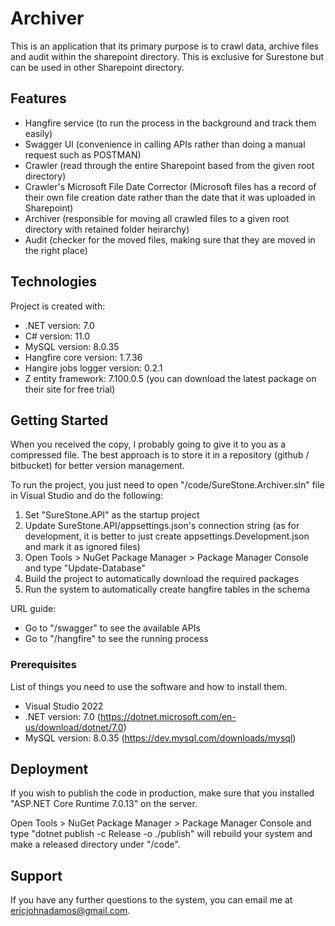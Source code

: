 # Archiver

This is an application that its primary purpose is to crawl data, archive files and audit within the sharepoint directory. This is exclusive for Surestone but can be used in other Sharepoint directory.

## Features

- Hangfire service (to run the process in the background and track them easily)
- Swagger UI (convenience in calling APIs rather than doing a manual request such as POSTMAN)
- Crawler (read through the entire Sharepoint based from the given root directory)
- Crawler's Microsoft File Date Corrector (Microsoft files has a record of their own file creation date rather than the date that it was uploaded in Sharepoint)
- Archiver (responsible for moving all crawled files to a given root directory with retained folder heirarchy)
- Audit (checker for the moved files, making sure that they are moved in the right place)

## Technologies

Project is created with:
- .NET version: 7.0
- C# version: 11.0
- MySQL version: 8.0.35
- Hangfire core version: 1.7.36
- Hangire jobs logger version: 0.2.1
- Z entity framework: 7.100.0.5 (you can download the latest package on their site for free trial)

## Getting Started

When you received the copy, I probably going to give it to you as a compressed file. The best approach is to store it in a repository (github / bitbucket) for better version management.

To run the project, you just need to open "/code/SureStone.Archiver.sln" file in Visual Studio and do the following:

1. Set "SureStone.API" as the startup project
2. Update SureStone.API/appsettings.json's connection string (as for development, it is better to just create appsettings.Development.json and mark it as ignored files)
3. Open Tools > NuGet Package Manager > Package Manager Console and type "Update-Database"
4. Build the project to automatically download the required packages
5. Run the system to automatically create hangfire tables in the schema


URL guide:
- Go to "/swagger" to see the available APIs
- Go to "/hangfire" to see the running process


### Prerequisites

List of things you need to use the software and how to install them.
- Visual Studio 2022
- .NET version: 7.0 (https://dotnet.microsoft.com/en-us/download/dotnet/7.0)
- MySQL version: 8.0.35 (https://dev.mysql.com/downloads/mysql)

## Deployment

If you wish to publish the code in production, make sure that you installed "ASP.NET Core Runtime 7.0.13" on the server.

Open Tools > NuGet Package Manager > Package Manager Console and type "dotnet publish -c Release -o ./publish" will rebuild your system and make a released directory under "/code".

## Support

If you have any further questions to the system, you can email me at ericjohnadamos@gmail.com.
